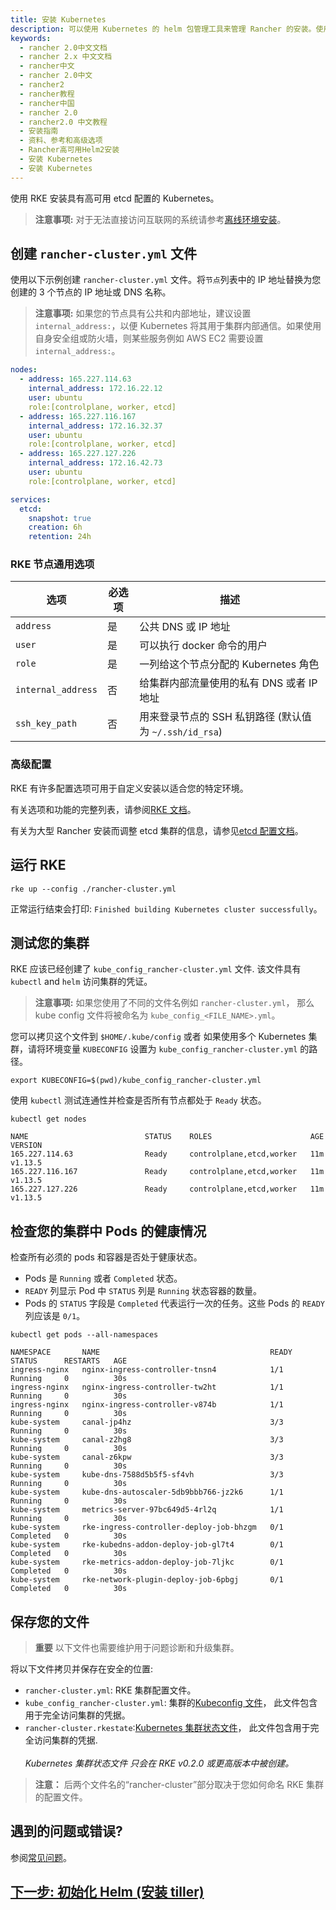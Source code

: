 ```yaml
---
title: 安装 Kubernetes
description: 可以使用 Kubernetes 的 helm 包管理工具来管理 Rancher 的安装。使用 `helm` 来可以一键安装 Rancher 及其依赖组件。
keywords:
  - rancher 2.0中文文档
  - rancher 2.x 中文文档
  - rancher中文
  - rancher 2.0中文
  - rancher2
  - rancher教程
  - rancher中国
  - rancher 2.0
  - rancher2.0 中文教程
  - 安装指南
  - 资料、参考和高级选项
  - Rancher高可用Helm2安装
  - 安装 Kubernetes
  - 安装 Kubernetes
---
```


使用 RKE 安装具有高可用 etcd 配置的 Kubernetes。

> **注意事项:** 对于无法直接访问互联网的系统请参考[离线环境安装](/docs/installation/other-installation-methods/air-gap/_index)。

## 创建 `rancher-cluster.yml` 文件

使用以下示例创建 `rancher-cluster.yml` 文件。将`节点`列表中的 IP 地址替换为您创建的 3 个节点的 IP 地址或 DNS 名称。

> **注意事项:** 如果您的节点具有公共和内部地址，建议设置`internal_address:`，以便 Kubernetes 将其用于集群内部通信。如果使用自身安全组或防火墙，则某些服务例如 AWS EC2 需要设置 `internal_address:`。

```yaml
nodes:
  - address: 165.227.114.63
    internal_address: 172.16.22.12
    user: ubuntu
    role:[controlplane, worker, etcd]
  - address: 165.227.116.167
    internal_address: 172.16.32.37
    user: ubuntu
    role:[controlplane, worker, etcd]
  - address: 165.227.127.226
    internal_address: 172.16.42.73
    user: ubuntu
    role:[controlplane, worker, etcd]

services:
  etcd:
    snapshot: true
    creation: 6h
    retention: 24h
```

### RKE 节点通用选项

| 选项               | 必选项 | 描述                                                   |
| ------------------ | ------ | ------------------------------------------------------ |
| `address`          | 是     | 公共 DNS 或 IP 地址                                    |
| `user`             | 是     | 可以执行 docker 命令的用户                             |
| `role`             | 是     | 一列给这个节点分配的 Kubernetes 角色                   |
| `internal_address` | 否     | 给集群内部流量使用的私有 DNS 或者 IP 地址              |
| `ssh_key_path`     | 否     | 用来登录节点的 SSH 私钥路径 (默认值为 `~/.ssh/id_rsa`) |

### 高级配置

RKE 有许多配置选项可用于自定义安装以适合您的特定环境。

有关选项和功能的完整列表，请参阅[RKE 文档](https://rancher.com/docs/rke/latest/en/config-options/)。

有关为大型 Rancher 安装而调整 etcd 集群的信息，请参见[etcd 配置文档](/docs/installation/options/etcd/_index)。

## 运行 RKE

```
rke up --config ./rancher-cluster.yml
```

正常运行结束会打印: `Finished building Kubernetes cluster successfully`。

## 测试您的集群

RKE 应该已经创建了 `kube_config_rancher-cluster.yml` 文件. 该文件具有 `kubectl` and `helm` 访问集群的凭证。

> **注意事项:** 如果您使用了不同的文件名例如 `rancher-cluster.yml`， 那么 kube config 文件将被命名为 `kube_config_<FILE_NAME>.yml`。

您可以拷贝这个文件到 `$HOME/.kube/config` 或者 如果使用多个 Kubernetes 集群，请将环境变量 `KUBECONFIG` 设置为 `kube_config_rancher-cluster.yml` 的路径。

```
export KUBECONFIG=$(pwd)/kube_config_rancher-cluster.yml
```

使用 `kubectl` 测试连通性并检查是否所有节点都处于 `Ready` 状态。

```
kubectl get nodes

NAME                          STATUS    ROLES                      AGE       VERSION
165.227.114.63                Ready     controlplane,etcd,worker   11m       v1.13.5
165.227.116.167               Ready     controlplane,etcd,worker   11m       v1.13.5
165.227.127.226               Ready     controlplane,etcd,worker   11m       v1.13.5
```

## 检查您的集群中 Pods 的健康情况

检查所有必须的 pods 和容器是否处于健康状态。

- Pods 是 `Running` 或者 `Completed` 状态。
- `READY` 列显示 Pod 中 `STATUS` 列是 `Running` 状态容器的数量。
- Pods 的 `STATUS` 字段是 `Completed` 代表运行一次的任务。这些 Pods 的 `READY`列应该是 `0/1`。

```
kubectl get pods --all-namespaces

NAMESPACE       NAME                                      READY     STATUS      RESTARTS   AGE
ingress-nginx   nginx-ingress-controller-tnsn4            1/1       Running     0          30s
ingress-nginx   nginx-ingress-controller-tw2ht            1/1       Running     0          30s
ingress-nginx   nginx-ingress-controller-v874b            1/1       Running     0          30s
kube-system     canal-jp4hz                               3/3       Running     0          30s
kube-system     canal-z2hg8                               3/3       Running     0          30s
kube-system     canal-z6kpw                               3/3       Running     0          30s
kube-system     kube-dns-7588d5b5f5-sf4vh                 3/3       Running     0          30s
kube-system     kube-dns-autoscaler-5db9bbb766-jz2k6      1/1       Running     0          30s
kube-system     metrics-server-97bc649d5-4rl2q            1/1       Running     0          30s
kube-system     rke-ingress-controller-deploy-job-bhzgm   0/1       Completed   0          30s
kube-system     rke-kubedns-addon-deploy-job-gl7t4        0/1       Completed   0          30s
kube-system     rke-metrics-addon-deploy-job-7ljkc        0/1       Completed   0          30s
kube-system     rke-network-plugin-deploy-job-6pbgj       0/1       Completed   0          30s
```

## 保存您的文件

> **重要**
> 以下文件也需要维护用于问题诊断和升级集群。

将以下文件拷贝并保存在安全的位置:

- `rancher-cluster.yml`: RKE 集群配置文件。
- `kube_config_rancher-cluster.yml`: 集群的[Kubeconfig 文件](https://rancher.com/docs/rke/latest/en/kubeconfig/)， 此文件包含用于完全访问集群的凭据。
- `rancher-cluster.rkestate`:[Kubernetes 集群状态文件](https://rancher.com/docs/rke/latest/en/installation/#kubernetes-cluster-state)， 此文件包含用于完全访问集群的凭据.<br/><br/>_Kubernetes 集群状态文件 只会在 RKE v0.2.0 或更高版本中被创建。_

> **注意：** 后两个文件名的“rancher-cluster”部分取决于您如何命名 RKE 集群的配置文件。

## 遇到的问题或错误?

参阅[常见问题](/docs/installation/options/helm2/kubernetes-rke/troubleshooting/_index)。

## [下一步: 初始化 Helm (安装 tiller)](/docs/installation/options/helm2/helm-init/_index)
